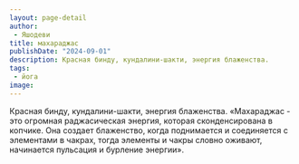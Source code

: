 ```yaml
---
layout: page-detail
author:
 - Яшодеви
title: махараджас
publishDate: "2024-09-01"
description: Красная бинду, кундалини-шакти, энергия блаженства.
tags:
 - йога
image: 
---
```


Красная бинду, кундалини-шакти, энергия блаженства.
 «Махараджас - это огромная раджасическая энергия, которая сконденсирована в копчике. Она создает блаженство, когда поднимается и соединяется с элементами в чакрах, тогда элементы и чакры словно оживают, начинается пульсация и бурление энергии».

